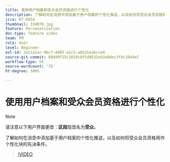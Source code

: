 ```yaml
---
title: 使用用户档案和受众会员资格进行个性化
description: 了解如何在消息中添加基于用户档案的个性化推送，以及如何将受众会员资格用作个性化块的先决条件。
jira: KT-8034
thumbnail: 334078.jpg
feature: Personalization
doc-type: feature video
team: PM
role: User
level: Beginner
exl-id: 3a11a1ac-9bc7-4485-a1c2-a6b1beabcce4
source-git-commit: 88499f15c1019c8f5d9531eb3a0dec3f4c1949a7
workflow-type: ht
source-wordcount: '72'
ht-degree: 100%

---
```


# 使用用户档案和受众会员资格进行个性化

>[!NOTE]
>请注意以下用户界面更改：**区段**&#x200B;现改名为&#x200B;**受众**。

了解如何在消息中添加基于用户档案的个性化推送，以及如何将受众会员资格用作个性化块的先决条件。

>[!VIDEO](https://video.tv.adobe.com/v/334078?quality=12&learn=on)
